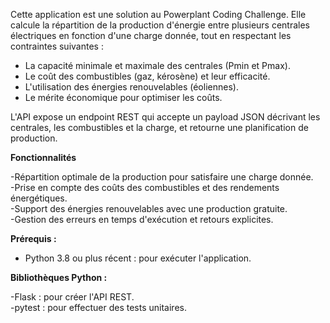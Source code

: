 Cette application est une solution au Powerplant Coding Challenge. Elle calcule la répartition de la production d'énergie entre plusieurs centrales électriques en fonction d'une charge donnée, tout en respectant les contraintes suivantes :

- La capacité minimale et maximale des centrales (Pmin et Pmax).  
- Le coût des combustibles (gaz, kérosène) et leur efficacité.  
- L'utilisation des énergies renouvelables (éoliennes).  
- Le mérite économique pour optimiser les coûts.  

L'API expose un endpoint REST qui accepte un payload JSON décrivant les centrales, les combustibles et la charge, et retourne une planification de production.

**Fonctionnalités**

-Répartition optimale de la production pour satisfaire une charge donnée.  
-Prise en compte des coûts des combustibles et des rendements énergétiques.  
-Support des énergies renouvelables avec une production gratuite.  
-Gestion des erreurs en temps d'exécution et retours explicites.  

**Prérequis :**

- Python 3.8 ou plus récent : pour exécuter l'application.

**Bibliothèques Python :**

-Flask : pour créer l'API REST.  
-pytest : pour effectuer des tests unitaires.  
